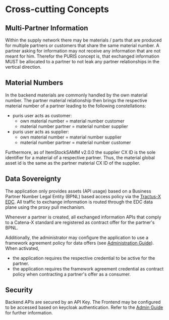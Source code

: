 # Cross-cutting Concepts

## Multi-Partner Information

Within the supply network there may be materials / parts that are produced for multiple partners or customers that
share the same material number.
A partner asking for information may not receive any information that are not meant for him. Therefor the PURIS concept
is, that exchanged information MUST be allocated to a partner to not leak any partner relationships in the vertical
direction.

## Material Numbers

In the backend materials are commonly handled by the own material number. The partner material relationship then brings
the respective material number of a partner leading to the following constellations:

- puris user acts as customer:
    - own material number = material number customer
    - material number partner = material number supplier
- puris user acts as supplier:
    - own material number = material number supplier
    - material number partner = material number customer

Furthermore, as of ItemStockSAMM v2.0.0 the supplier CX ID is the sole identifier for a material of a respective partner.
Thus, the material global asset id is the same as the partner material CX ID of the supplier.

## Data Sovereignty

The application only provides assets (API usage) based on a Business Partner Number Legal Entity (BPNL) based access
policy via the [Tractus-X EDC](https://github.com/eclipse-tractusx/tractusx-edc). All traffic to exchange
information is routed through the EDC data plane using the proxy pull mechanism.

Whenever a partner is created, all exchanged information APIs that comply to a Catena-X standard are registered as
contract offer for the partner's BPNL.

Additionally, the administrator may configure the application to use a framework agreement policy for data offers (see
[Administration Guide](../adminGuide/Admin_Guide.md)). When activated,

- the application requires the respective credential to be active for the partner.
- the application requires the framework agreement credential as contract policy when contracting a partner's offer as a
  consumer.

## Security

Backend APIs are secured by an API Key. The Frontend may be configured to be accessed based on keycloak authentication.
Refer to the [Admin Guide](../adminGuide/Admin_Guide.md) for further information.

